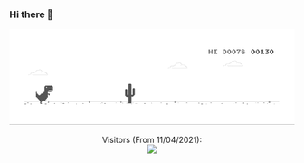 ### Hi there 👋

![image](https://github.com/Eurus-Holmes/Eurus-Holmes/blob/master/dino.gif)

<p align="center"> 
  Visitors (From 11/04/2021):<br>
  <img src="https://profile-counter.glitch.me/Eurus-Holmes/count.svg" />
</p>

<!--
**ra-MANUJ-an/ra-MANUJ-an** is a ✨ _special_ ✨ repository because its `README.md` (this file) appears on your GitHub profile.

Here are some ideas to get you started:

- 🔭 I’m currently working on ...
- 🌱 I’m currently learning ...
- 👯 I’m looking to collaborate on ...
- 🤔 I’m looking for help with ...
- 💬 Ask me about ...
- 📫 How to reach me: ...
- 😄 Pronouns: ...
- ⚡ Fun fact: ...
-->
